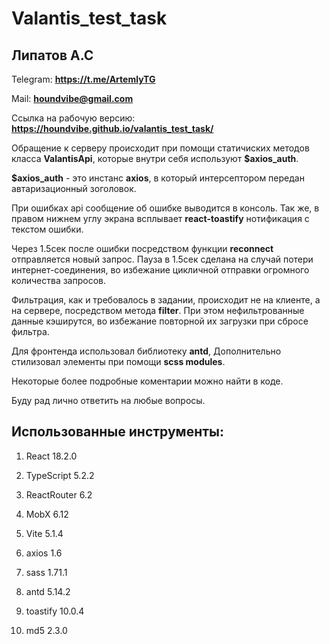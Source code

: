 # Valantis_test_task

## Липатов А.С
Telegram: **https://t.me/ArtemlyTG**

Mail: **houndvibe@gmail.com**

Ссылка на рабочую версию: **https://houndvibe.github.io/valantis_test_task/**

Обращение к серверу происходит при помощи статичиских методов класса **ValantisApi**, которые внутри себя используют **$axios_auth**.

**$axios_auth** - это инстанс **axios**, в который интерсептором передан автаризационный зоголовок.

При ошибках api сообщение об ошибке выводится в консоль. Так же, в правом нижнем углу экрана всплывает **react-toastify** нотификация с текстом ошибки.

Через 1.5сек после ошибки посредством функции **reconnect** отправляется новый запрос. Пауза в 1.5сек сделана на случай потери интернет-соединения, во избежание цикличной отправки огромного количества запросов.

Фильтрация, как и требовалось в задании, происходит не на клиенте, а на сервере, посредством метода **filter**. При этом нефильтрованные данные кэширутся, во избежание повторной их загрузки при сбросе фильтра.

Для фронтенда использовал библиотеку **antd**, Дополнительно стилизовал элементы при помощи **scss modules**.

Некоторые более подробные коментарии можно найти в коде.

Буду рад лично ответить на любые вопросы.

## Использованные инструменты:

1. React 18.2.0

2. TypeScript 5.2.2

3. ReactRouter 6.2

4. MobX 6.12

5. Vite 5.1.4

6. axios 1.6

7. sass 1.71.1

8. antd 5.14.2

9. toastify 10.0.4

10. md5 2.3.0
